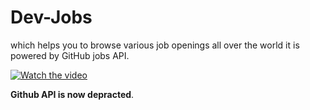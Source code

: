 # Dev-Jobs
 
which helps you to browse various job openings all over the world it is powered by GitHub jobs API.

[![Watch the video](https://user-images.githubusercontent.com/52063829/157448144-ea2d6919-62e8-47b0-8297-16b6cc253111.png)](https://user-images.githubusercontent.com/52063829/157422980-cd729a28-8253-4660-bceb-da96ad8f6198.mp4)

<b>Github API is now depracted</b>.
